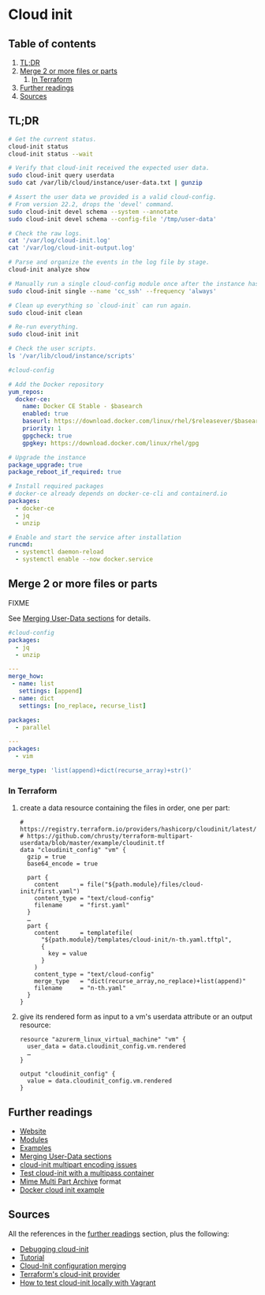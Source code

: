 # Cloud init

## Table of contents <!-- omit in toc -->

1. [TL;DR](#tldr)
1. [Merge 2 or more files or parts](#merge-2-or-more-files-or-parts)
   1. [In Terraform](#in-terraform)
1. [Further readings](#further-readings)
1. [Sources](#sources)

## TL;DR

```sh
# Get the current status.
cloud-init status
cloud-init status --wait

# Verify that cloud-init received the expected user data.
sudo cloud-init query userdata
sudo cat /var/lib/cloud/instance/user-data.txt | gunzip

# Assert the user data we provided is a valid cloud-config.
# From version 22.2, drops the 'devel' command.
sudo cloud-init devel schema --system --annotate
sudo cloud-init devel schema --config-file '/tmp/user-data'

# Check the raw logs.
cat '/var/log/cloud-init.log'
cat '/var/log/cloud-init-output.log'

# Parse and organize the events in the log file by stage.
cloud-init analyze show

# Manually run a single cloud-config module once after the instance has booted.
sudo cloud-init single --name 'cc_ssh' --frequency 'always'

# Clean up everything so `cloud-init` can run again.
sudo cloud-init clean

# Re-run everything.
sudo cloud-init init

# Check the user scripts.
ls '/var/lib/cloud/instance/scripts'
```

```yaml
#cloud-config

# Add the Docker repository
yum_repos:
  docker-ce:
    name: Docker CE Stable - $basearch
    enabled: true
    baseurl: https://download.docker.com/linux/rhel/$releasever/$basearch/stable
    priority: 1
    gpgcheck: true
    gpgkey: https://download.docker.com/linux/rhel/gpg

# Upgrade the instance
package_upgrade: true
package_reboot_if_required: true

# Install required packages
# docker-ce already depends on docker-ce-cli and containerd.io
packages:
  - docker-ce
  - jq
  - unzip

# Enable and start the service after installation
runcmd:
  - systemctl daemon-reload
  - systemctl enable --now docker.service
```

## Merge 2 or more files or parts

FIXME

See [Merging User-Data sections] for details.

```yaml
#cloud-config
packages:
  - jq
  - unzip

---
merge_how:
 - name: list
   settings: [append]
 - name: dict
   settings: [no_replace, recurse_list]

packages:
  - parallel

---
packages:
  - vim

merge_type: 'list(append)+dict(recurse_array)+str()'
```

### In Terraform

1. create a data resource containing the files in order, one per part:

   ```hcl
   # https://registry.terraform.io/providers/hashicorp/cloudinit/latest/docs
   # https://github.com/chrusty/terraform-multipart-userdata/blob/master/example/cloudinit.tf
   data "cloudinit_config" "vm" {
     gzip = true
     base64_encode = true

     part {
       content      = file("${path.module}/files/cloud-init/first.yaml")
       content_type = "text/cloud-config"
       filename     = "first.yaml"
     }
     …
     part {
       content      = templatefile(
         "${path.module}/templates/cloud-init/n-th.yaml.tftpl",
         {
           key = value
         }
       )
       content_type = "text/cloud-config"
       merge_type   = "dict(recurse_array,no_replace)+list(append)"
       filename     = "n-th.yaml"
     }
   }
   ```

1. give its rendered form as input to a vm's userdata attribute or an output resource:

   ```hcl
   resource "azurerm_linux_virtual_machine" "vm" {
     user_data = data.cloudinit_config.vm.rendered
     …
   }

   output "cloudinit_config" {
     value = data.cloudinit_config.vm.rendered
   }
   ```

## Further readings

- [Website]
- [Modules]
- [Examples]
- [Merging User-Data sections]
- [cloud-init multipart encoding issues]
- [Test cloud-init with a multipass container]
- [Mime Multi Part Archive] format
- [Docker cloud init example]

## Sources

All the references in the [further readings] section, plus the following:

- [Debugging cloud-init]
- [Tutorial]
- [Cloud-Init configuration merging]
- [Terraform's cloud-init provider]
- [How to test cloud-init locally with Vagrant]

<!--
  References
  -->

<!-- Upstream -->
[debugging cloud-init]: https://canonical-cloud-init.readthedocs-hosted.com/en/latest/howto/debugging.html
[examples]: https://cloudinit.readthedocs.io/en/latest/topics/examples.html
[merging user-data sections]: https://canonical-cloud-init.readthedocs-hosted.com/en/latest/reference/merging.html
[modules]: https://cloudinit.readthedocs.io/en/latest/topics/modules.html
[mime multi part archive]: https://cloudinit.readthedocs.io/en/latest/topics/format.html#mime-multi-part-archive
[tutorial]: https://canonical-cloud-init.readthedocs-hosted.com/en/latest/tutorial/
[website]: https://cloud-init.io/

<!-- In-article sections -->
[further readings]: #further-readings

<!-- Files -->
[docker cloud init example]: ../examples/cloud-init/docker.yum.yaml

<!-- Others -->
[cloud-init configuration merging]: https://jen20.dev/post/cloudinit-configuration-merging/
[cloud-init multipart encoding issues]: https://github.com/hashicorp/terraform/issues/4794
[how to test cloud-init locally with vagrant]: https://www.grzegorowski.com/how-to-test-cloud-init-locally-with-vagrant
[terraform's cloud-init provider]: https://registry.terraform.io/providers/hashicorp/cloudinit/latest/docs/data-sources/cloudinit_config
[test cloud-init with a multipass container]: https://medium.com/open-devops-academy/test-cloud-init-with-a-multipass-containers-e3e3bb740604
